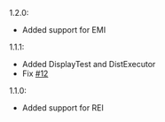 1.2.0:
- Added support for EMI

1.1.1:
- Added DisplayTest and DistExecutor
- Fix [#12](https://github.com/Christofmeg/JustEnoughBreeding/issues/12)

1.1.0:
- Added support for REI